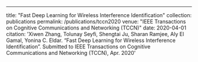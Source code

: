---
title: "Fast Deep Learning for Wireless Interference Identification"
collection: publications
permalink: /publications/tccn2020
venue: "IEEE Transactions on Cognitive Communications and Networking (TCCN)"
date: 2020-04-01
citation: 'Xiwen Zhang, Tolunay Seyfi, Shengtai Ju, Sharan Ramjee, Aly El Gamal, Yonina C. Eldar. “Fast Deep Learning for Wireless Interference Identification”. Submitted to IEEE Transactions on Cognitive Communications and Networking (TCCN), Apr. 2020'
